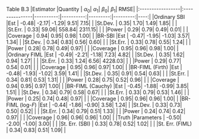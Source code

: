 Table B.3
|Estimator         |Quantity        | $\alpha_0$| $\alpha_1$| $\beta_0$| $\beta_1$| RMSE|
|:-----------------|:---------------|----------:|----------:|---------:|---------:|----:|
|Ordinary SBI      |Est             |      -0.48|      -2.17|     -1.29|      9.51| 7.15|
|                  |St.Dev.         |       0.35|       1.70|      1.49|      1.85|     |
|                  |St.Err.         |       0.33|      59.06|    558.84|   2311.15|     |
|                  |Power           |       0.29|       0.79|      0.49|      0.01|     |
|                  |Coverage        |       0.94|       0.95|      0.98|      1.00|     |
|BR-SBI            |Est             |      -0.47|      -1.95|     -1.03|      3.57| 1.34|
|                  |St.Dev.         |       0.34|       0.83|      0.56|      0.60|     |
|                  |St.Err.         |       0.33|       0.78|      0.55|      1.24|     |
|                  |Power           |       0.28|       0.78|      0.49|      0.97|     |
|                  |Coverage        |       0.95|       0.96|      0.98|      1.00|     |
|Ordinary FIML     |Est             |      -0.49|      -2.21|     -1.18|      7.23| 4.82|
|                  |St.Dev.         |       0.35|       1.62|      0.94|      1.27|     |
|                  |St.Err.         |       0.33|       1.24|      6.56|   4228.03|     |
|                  |Power           |       0.29|       0.77|      0.54|      0.01|     |
|                  |Coverage        |       0.95|       0.96|      0.97|      1.00|     |
|BR-FIML (Firth)   |Est             |      -0.48|      -1.93|     -1.02|      3.59| 1.41|
|                  |St.Dev.         |       0.35|       0.91|      0.54|      0.63|     |
|                  |St.Err.         |       0.34|       0.81|      0.53|      1.31|     |
|                  |Power           |       0.28|       0.75|      0.52|      0.96|     |
|                  |Coverage        |       0.94|       0.95|      0.97|      1.00|     |
|BR-FIML (Cauchy)  |Est             |      -0.45|      -1.88|     -0.99|      3.85| 1.51|
|                  |St.Dev.         |       0.34|       0.79|      0.58|      0.67|     |
|                  |St.Err.         |       0.33|       0.79|      0.53|      1.46|     |
|                  |Power           |       0.25|       0.74|      0.48|      0.97|     |
|                  |Coverage        |       0.95|       0.96|      0.96|      1.00|     |
|BR-FIML (log-$F$) |Est             |      -0.44|      -1.86|     -0.90|      3.58| 1.24|
|                  |St.Dev.         |       0.33|       0.73|      0.50|      0.52|     |
|                  |St.Err.         |       0.34|       0.79|      0.51|      1.33|     |
|                  |Power           |       0.24|       0.74|      0.42|      0.97|     |
|                  |Coverage        |       0.96|       0.96|      0.96|      1.00|     |
|Truth             |Parameters      |      -0.50|      -2.00|     -1.00|      3.00|     |
|                  |St. Err. (SBI)  |       0.33|       0.78|      0.52|      1.02|     |
|                  |St. Err. (FIML) |       0.34|       0.83|      0.51|      1.09|     |
